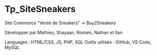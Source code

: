 # Tp_SiteSneakers
 
Site Commerce "Vente de Sneakers" -> Buy2Sneakers

Développer par Mathieu, Shayaan, Romain, Nathan et Ilan

Languages : HTML/CSS, JS, PHP, SQL
Outils utilisés : GitHub, VS Code, MySQL